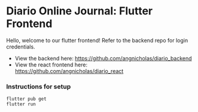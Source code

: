 # Diario Online Journal: Flutter Frontend

Hello, welcome to our flutter frontend! Refer to the backend repo for login credentials.

- View the backend here: https://github.com/angnicholas/diario_backend
- View the react frontend here: https://github.com/angnicholas/diario_react

### Instructions for setup
```
flutter pub get
flutter run
```